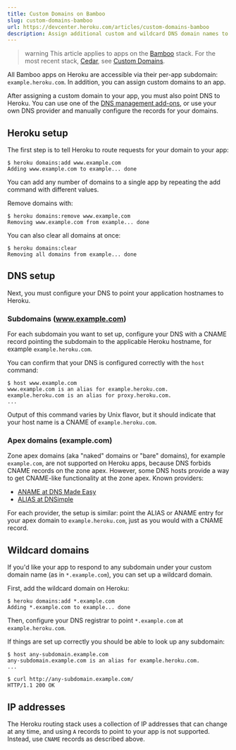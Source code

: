 ```yaml
---
title: Custom Domains on Bamboo
slug: custom-domains-bamboo
url: https://devcenter.heroku.com/articles/custom-domains-bamboo
description: Assign additional custom and wildcard DNS domain names to your Heroku applications.
---
```


> warning
> This article applies to apps on the [Bamboo](bamboo) stack. For the most recent stack, [Cedar](cedar), see [Custom Domains](custom-domains).

All Bamboo apps on Heroku are accessible via their per-app subdomain:
 `example.heroku.com`. In addition, you can assign custom domains to an app.

After assigning a custom domain to your app, you must also point DNS to Heroku. You can use one of the [DNS management add-ons](https://addons.heroku.com/?q=dns), or use your own DNS provider and manually configure the records for your domains.

## Heroku setup

The first step is to tell Heroku to route requests for your domain to your app:

```term
$ heroku domains:add www.example.com
Adding www.example.com to example... done
```

You can add any number of domains to a single app by repeating the add command with different values.

Remove domains with:

```term
$ heroku domains:remove www.example.com
Removing www.example.com from example... done
```

You can also clear all domains at once:

```term
$ heroku domains:clear
Removing all domains from example... done
```

## DNS setup

Next, you must configure your DNS to point your application hostnames to Heroku.

### Subdomains (www.example.com)

For each subdomain you want to set up, configure your DNS with a CNAME record pointing the subdomain to the applicable Heroku hostname, for example `example.heroku.com`.

You can confirm that your DNS is configured correctly with the `host` command:

```term
$ host www.example.com
www.example.com is an alias for example.heroku.com.
example.heroku.com is an alias for proxy.heroku.com.
...
```

Output of this command varies by Unix flavor, but it should indicate that
your host name is a CNAME of `example.heroku.com`.

### Apex domains (example.com)

Zone apex domains (aka "naked" domains or "bare" domains), for example `example.com`, are not supported on Heroku apps, because DNS forbids CNAME records on the zone apex. However, some DNS hosts provide a way to get CNAME-like functionality at the zone apex. Known providers:

- [ANAME at DNS Made Easy](http://www.dnsmadeeasy.com/technology/aname-records/)
- [ALIAS at DNSimple](http://support.dnsimple.com/questions/32826-What-is-an-ALIAS-record)

For each provider, the setup is similar: point the ALIAS or ANAME entry for your apex domain to `example.heroku.com`, just as you would with a CNAME record.

## Wildcard domains

If you'd like your app to respond to any subdomain under your custom domain name (as in `*.example.com`), you can set up a wildcard domain.

First, add the wildcard domain on Heroku:

```term
$ heroku domains:add *.example.com
Adding *.example.com to example... done
```    

Then, configure your DNS registrar to point `*.example.com` at `example.heroku.com`.

If things are set up correctly you should be able to look up any subdomain:

```term
$ host any-subdomain.example.com
any-subdomain.example.com is an alias for example.heroku.com.
...

$ curl http://any-subdomain.example.com/
HTTP/1.1 200 OK
```

## IP addresses

The Heroku routing stack uses a collection of IP addresses that can change at any time, and using `A` records to point to your app is not supported.  Instead, use `CNAME` records as described above.